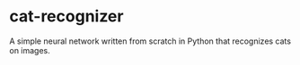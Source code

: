 # cat-recognizer
A simple neural network written from scratch in Python that recognizes cats on images.
